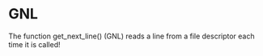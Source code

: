 # GNL
The function get_next_line() (GNL) reads a line from a file descriptor each time it is called!
